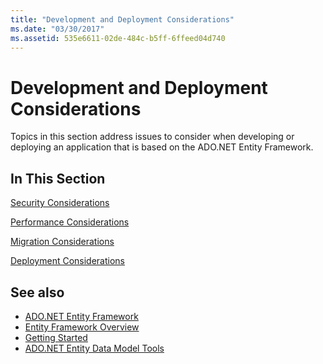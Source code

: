 ```yaml
---
title: "Development and Deployment Considerations"
ms.date: "03/30/2017"
ms.assetid: 535e6611-02de-484c-b5ff-6ffeed04d740
---
```

# Development and Deployment Considerations

Topics in this section address issues to consider when developing or deploying an application that is based on the ADO.NET Entity Framework.  
  
## In This Section  

 [Security Considerations](security-considerations.md)  
  
 [Performance Considerations](performance-considerations.md)  
  
 [Migration Considerations](migration-considerations.md)  
  
 [Deployment Considerations](deployment-considerations.md)  
  
## See also

- [ADO.NET Entity Framework](index.md)
- [Entity Framework Overview](overview.md)
- [Getting Started](getting-started.md)
- [ADO.NET Entity Data Model Tools](/previous-versions/dotnet/netframework-4.0/bb399249(v=vs.100))
